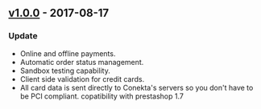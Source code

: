 ## [v1.0.0](https://github.com/conekta/conekta_prestashop/releases/tag/v1.0.0) - 2017-08-17
### Update
- Online and offline payments.
- Automatic order status management.
- Sandbox testing capability.
- Client side validation for credit cards.
- All card data is sent directly to Conekta's servers so you don't have to be PCI compliant.
copatibility with prestashop 1.7